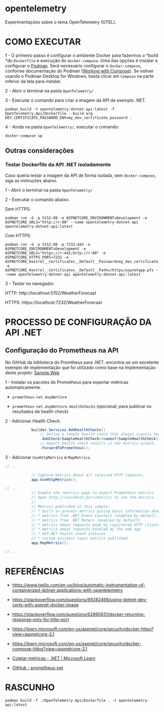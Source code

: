 # opentelemetry

Experimentações sobre o tema OpenTelemetry (OTEL).



# COMO EXECUTAR

1 - O primeiro passo é configurar o ambiente Docker para fazermos o *build *do `Dockerfile` e execução do `docker-compose`. Uma das opções é instalar e configurar o [Podman](https://podman.io/). Será necessário configurar o `docker-compose`, conforme documentação do Podman ([Working with Compose](https://podman-desktop.io/docs/compose)). Se estiver usando o Podman Desktop for Windows, basta clicar em `Compose` na parte inferior da tela para instalar.

2 - Abrir o terminal na pasta `OpenTelemetry/`

3 - Executar o comando para criar a imagem da API de exemplo .NET.

```shell
podman build -t opentelemetry-dotnet-api:latest -f OpenTelemetry.Api/Dockerfile --build-arg DEV_CERTIFICATE_PASSWORD_ENV=my_dev_certificate_password .
```

4 - Ainda na pasta `OpenTelemetry/`, executar o comando:

```shell
docker-compose up
```



## Outras considerações

### Testar Dockerfile da API .NET isoladamente

Caso queira testar a imagem da API de forma isolada, sem `docker-compose`, siga as instruções abaixo.

1 - Abrir o terminal na pasta `OpenTelemetry/`

2 - Executar o comando abaixo:

Sem HTTPS:

```shell
podman run -d -p 5152:80 -e ASPNETCORE_ENVIRONMENT=Development -e ASPNETCORE_URLS="http://+:80" --name opentelemetry-dotnet-api opentelemetry-dotnet-api:latest
```

Com HTTPS:

```shell
podman run -d -p 5152:80 -p 7232:443 -e ASPNETCORE_ENVIRONMENT=Development -e ASPNETCORE_URLS="https://+:443;http://+:80" -e ASPNETCORE_HTTPS_PORT=7232 -e ASPNETCORE_Kestrel__Certificates__Default__Password=my_dev_certificate_password -e ASPNETCORE_Kestrel__Certificates__Default__Path=/https/aspnetapp.pfx --name opentelemetry-dotnet-api opentelemetry-dotnet-api:latest
```



3 - Testar no navegador.

HTTP: http://localhost:5152/WeatherForecast

HTTPS: https://localhost:7232/WeatherForecast



# PROCESSO DE CONFIGURAÇÃO DA API .NET



## Configuração do Prometheus na API

No GitHub da biblioteca do Promtheus para .NET, encontra-se um excelente exemplo de implementação que foi utilizado como base na implementação deste projeto: [Sample.Web](https://github.com/prometheus-net/prometheus-net/blob/master/Sample.Web/Program.cs)

1 - Instalar os pacotes do Prometheus para exportar métricas automaticamente.

- `prometheus-net.AspNetCore`

- `prometheus-net.AspNetCore.HealthChecks` (opicional; para publicar os resultados de health check)

2 - Adicionar Health Check.

```csharp
            builder.Services.AddHealthChecks()
                // Define a sample health check that always signals healthy state.
                .AddCheck<SampleHealthCheck>(nameof(SampleHealthCheck))
                // Report health check results in the metrics output.
                .ForwardToPrometheus();
```

3 - Adicionar `UseHttpMetrics` e `MapMetrics`.

```csharp
// ...

            // Capture metrics about all received HTTP requests.
            app.UseHttpMetrics();

// ...
            // Enable the /metrics page to export Prometheus metrics.
            // Open http://localhost:port/metrics to see the metrics.
            //
            // Metrics published in this sample:
            // * built-in process metrics giving basic information about the .NET runtime (enabled by default)
            // * metrics from .NET Event Counters (enabled by default, updated every 10 seconds)
            // * metrics from .NET Meters (enabled by default)
            // * metrics about requests made by registered HTTP clients
            // * metrics about requests handled by the web app
            // * ASP.NET health check statuses
            // * custom business logic metrics published
            app.MapMetrics();

// ..
```





# REFERÊNCIAS

- https://www.twilio.com/en-us/blog/automatic-instrumentation-of-containerized-dotnet-applications-with-opentelemetry

- https://stackoverflow.com/questions/69282468/using-dotnet-dev-certs-with-aspnet-docker-image

- https://stackoverflow.com/questions/62865631/docker-returning-response-only-for-http-port

- https://learn.microsoft.com/en-us/aspnet/core/security/docker-https?view=aspnetcore-3.1

- https://learn.microsoft.com/en-us/aspnet/core/security/docker-compose-https?view=aspnetcore-3.1

- [Coletar métricas - .NET | Microsoft Learn](https://learn.microsoft.com/pt-br/dotnet/core/diagnostics/metrics-collection)

- [GitHub - prometheus-net](https://github.com/prometheus-net/prometheus-net)

# RASCUNHO

```shel
podman build -f ./OpenTelemetry.Api/Dockerfile . -t opentelemetry-api:latest
```
